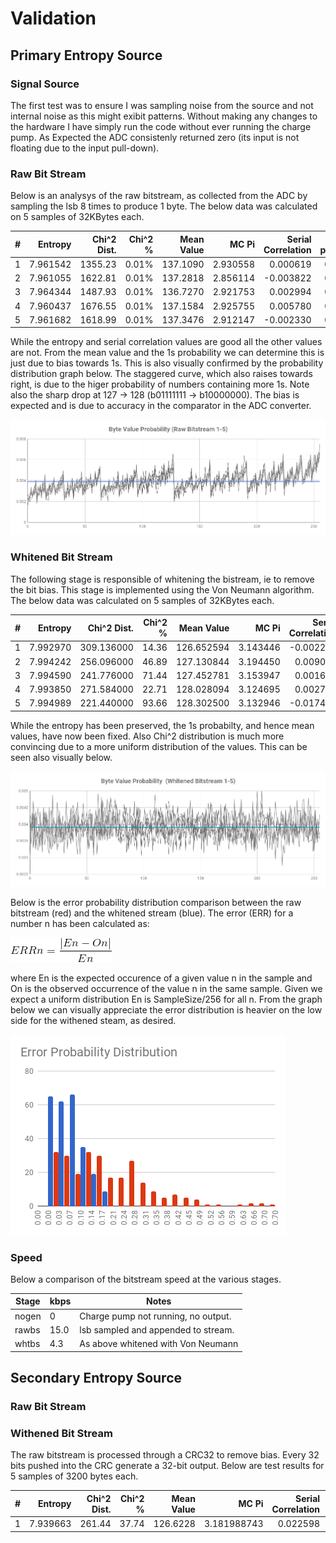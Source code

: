 
# Validation #

## Primary Entropy Source ##

### Signal Source ###

The first test was to ensure I was sampling noise from the source and not internal noise as this might exibit patterns. Without making any changes to the hardware I have simply run the code without ever running the charge pump. As Expected the ADC consistenly returned zero (its input is not floating due to the input pull-down).

### Raw Bit Stream ###

Below is an analysys of the raw bitstream, as collected from the ADC by sampling the lsb 8 times to produce 1 byte. The below data was calculated on 5 samples of 32KBytes each.

| #    | Entropy  | Chi^2 Dist. | Chi^2 %    | Mean Value | MC Pi       | Serial Correlation | 1s probability |
|:----:|---------:|------------:|-----------:|-----------:|------------:|-------------------:|---------------:|
| 1    | 7.961542 | 1355.23     | 0.01%      | 137.1090   | 2.930558    | 0.000619           | 0.536870       |
| 2    | 7.961055 | 1622.81     | 0.01%      | 137.2818   | 2.856114    |-0.003822           | 0.537583       |
| 3    | 7.964344 | 1487.93     | 0.01%      | 136.7270   | 2.921753    | 0.002994           | 0.535682       |
| 4    | 7.960437 | 1676.55     | 0.01%      | 137.1584   | 2.925755    | 0.005780           | 0.537758       |
| 5    | 7.961682 | 1618.99     | 0.01%      | 137.3476   | 2.912147    |-0.002330           | 0.537366       |

While the entropy and serial correlation values are good all the other values are not. From the mean value and the 1s probability we can determine this is just due to bias towards 1s. This is also visually confirmed by the probability distribution graph below. The staggered curve, which also raises towards right, is due to the higer probability of numbers containing more 1s. Note also the sharp drop at 127 -> 128 (b01111111 -> b10000000). The bias is expected and is due to accuracy in the comparator in the ADC converter. 

![Probability](../documentation/prob_rbs05.png)

### Whitened Bit Stream ###

The following stage is responsible of whitening the bistream, ie to remove the bit bias. This stage is implemented using the Von Neumann algorithm. The below data was calculated on 5 samples of 32KBytes each.

| #    | Entropy  | Chi^2 Dist. | Chi^2 %    | Mean Value | MC Pi       | Serial Correlation | 1s probability |
|:----:|---------:|------------:|-----------:|-----------:|------------:|-------------------:|---------------:|
| 1    | 7.992970 | 309.136000  | 14.36      | 126.652594 | 3.143446    |-0.002274           | 0.498555       |
| 2    | 7.994242 | 256.096000  | 46.89      | 127.130844 | 3.194450    | 0.009076           | 0.499832       |
| 3    | 7.994590 | 241.776000  | 71.44      | 127.452781 | 3.153947    | 0.001600           | 0.498980       |
| 4    | 7.993850 | 271.584000  | 22.71      | 128.028094 | 3.124695    | 0.002754           | 0.501012       |
| 5    | 7.994989 | 221.440000  | 93.66      | 128.302500 | 3.132946    |-0.017488           | 0.500812       |

While the entropy has been preserved, the 1s probabilty, and hence mean values, have now been fixed. Also Chi^2 distribution is much more convincing due to a more uniform distribution of the values. This can be seen also visually below.

![Probability](../documentation/prob_wbs05.png)

Below is the error probability distribution comparison between the raw bitstream (red) and the whitened stream (blue). The error (ERR) for a number n has been calculated as:

![ErrorFormula](../documentation/ErrorFormula.gif)

where En is the expected occurence of a given value n in the sample and On is the observed occurrence of the value n in the same sample. Given we expect a uniform distribution En is SampleSize/256 for all n. From the graph below we can visually appreciate the error distribution is heavier on the low side for the withened steam, as desired. 

![Probability](../documentation/error_dist_wh_raw.png)

### Speed ###

Below a comparison of the bitstream speed at the various stages. 

| Stage  | kbps   | Notes                                 |
|--------|--------|---------------------------------------|
| nogen  | 0      | Charge pump not running, no output.   |
| rawbs  | 15.0   | lsb sampled and appended to stream.   |
| whtbs  | 4.3    | As above whitened with Von Neumann    |


## Secondary Entropy Source ##

### Raw Bit Stream ###

### Withened Bit Stream ###

The raw bitstream is processed through a CRC32 to remove bias. Every 32 bits pushed into the CRC generate a 32-bit output. Below are test results for 5 samples of 3200 bytes each.

| #    | Entropy  | Chi^2 Dist. | Chi^2 %    | Mean Value | MC Pi       | Serial Correlation | 1s probability |
|:----:|---------:|------------:|-----------:|-----------:|------------:|-------------------:|---------------:|
| 1    | 7.939663 | 261.44      | 37.74      | 126.6228   | 3.181988743 | 0.022598           | 0.502344       |
